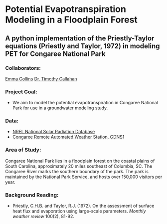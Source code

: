 # Potential Evapotranspiration Modeling in a Floodplain Forest

## A python implementation of the Priestly-Taylor equations (Priestly and Taylor, 1972) in modeling PET for Congaree National Park

### Collaborators:
[Emma Collins](collinsel2@g.cofc.edu)
[Dr. Timothy Callahan](callahant@cofc.edu)

### Project Goal:  
 - We aim to model the potential evapotranspiration in Congaree National Park for use in a groundwater modeling study. 

### Data:
 - [NREL National Solar Radiation Database ](https://maps.nrel.gov/nsrdb-viewer/ "NSRDB Data Viewer")
 - [Congaree Remote Automated Weather Station, GDNS1](https://mesowest.utah.edu/cgi-bin/droman/mesomap.cgi?state=SC&rawsflag=3 "MesoWest API for Weather Station Data")

### Area of Study:
 Congaree National Park lies in a floodplain forest on the coastal plains of South Carolina, approximately 20 miles southeast of Columbia, SC. The Congaree River marks the southern boundary of the park. The park is maintained by the National Park Service, and hosts over 150,000 visitors per year. 


### Background Reading:
 - Priestly, C.H.B. and Taylor, R.J. (1972). On the assessment of surface heat flux and evaporation using large-scale parameters. *Monthly weather review* 100(2), 81-92.
  
